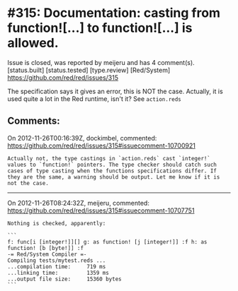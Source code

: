 
#315: Documentation: casting from function![...] to function![...] is allowed.
================================================================================
Issue is closed, was reported by meijeru and has 4 comment(s).
[status.built] [status.tested] [type.review] [Red/System]
<https://github.com/red/red/issues/315>

The specification says it gives an error, this is NOT the case. Actually, it is used quite a lot in the Red runtime, isn't it? See `action.reds`



Comments:
--------------------------------------------------------------------------------

On 2012-11-26T00:16:39Z, dockimbel, commented:
<https://github.com/red/red/issues/315#issuecomment-10700921>

    Actually not, the type castings in `action.reds` cast `integer!` values to `function!` pointers. The type checker should catch such cases of type casting when the functions specifications differ. If they are the same, a warning should be output. Let me know if it is not the case.

--------------------------------------------------------------------------------

On 2012-11-26T08:24:32Z, meijeru, commented:
<https://github.com/red/red/issues/315#issuecomment-10707751>

    Nothing is checked, apparently:
    
    ```
    f: func[i [integer!]][] g: as function! [j [integer!]] :f h: as function! [b [byte!]] :f
    -= Red/System Compiler =-
    Compiling tests/mytest.reds ...
    ...compilation time:     719 ms
    ...linking time:         1359 ms
    ...output file size:     15360 bytes
    ```

